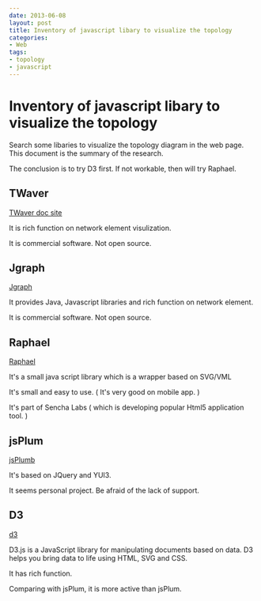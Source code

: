 ```yaml
---
date: 2013-06-08
layout: post
title: Inventory of javascript libary to visualize the topology
categories:
- Web
tags:
- topology
- javascript
---
```


# Inventory of javascript libary to visualize the topology

Search some libaries to visualize the topology diagram in the web page. This document is the summary of the research. 

The conclusion is to try D3 first. If not workable, then will try Raphael.

## TWaver

[TWaver doc site](http://doc.servasoftware.com/pages/viewpage.action?pageId=18417321)

It is rich function on network element visulization. 

It is commercial software. Not open source.

## Jgraph

[Jgraph](http://www.jgraph.com/)

It provides Java, Javascript libraries and rich function on network element.

It is commercial software. Not open source.

## Raphael

[Raphael](http://raphaeljs.com/index.html)

It's a small java script library which is a wrapper based on SVG/VML

It's small and easy to use. ( It's very good on mobile app. )

It's part of Sencha Labs ( which is developing popular Html5 application tool. )

## jsPlum
[jsPlumb](https://github.com/sporritt/jsplumb/)

It's based on JQuery and YUI3.

It seems personal project. Be afraid of the lack of support.

## D3

[d3](http://d3js.org/)

D3.js is a JavaScript library for manipulating documents based on data. D3 helps you bring data to life using HTML, SVG and CSS.

It has rich function.

Comparing with jsPlum, it is more active than jsPlum.








